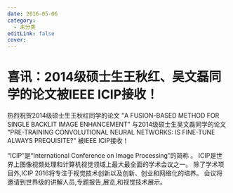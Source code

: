 ```yaml
---
date: 2016-05-06
category:
  - 未分类
editLink: false
cover: 
---
```



# 喜讯：2014级硕士生王秋红、吴文磊同学的论文被IEEE ICIP接收！

热烈祝贺2014级硕士生王秋红同学的论文  "A FUSION-BASED METHOD FOR SINGLE BACKLIT IMAGE
ENHANCEMENT"  与2014级硕士生吴文磊同学的论文  "PRE-TRAINING CONVOLUTIONAL NEURAL NETWORKS:
IS FINE-TUNE ALWAYS PREQUISITE?"  被IEEE ICIP接收！


<!-- more -->


“ICIP”是“International Conference on Image Processing”的简称  。
ICIP是世界上图像视频处理和计算机视觉领域上最大最全面的学术会议之一。  除了学术项目外,ICIP
2016将专注于视觉技术创新以及创新、创业和网络化的培养。  会议将邀请到世界级的讲解人员,专题报告,展览,和视觉技术展示。

